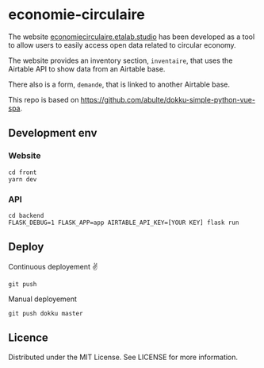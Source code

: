 # economie-circulaire

The website [economiecirculaire.etalab.studio](https://economiecirculaire.etalab.studio/) has been developed as a tool to allow users to easily access open data related to circular economy.

The website provides an inventory section, `inventaire`, that uses the Airtable API to show data from an Airtable base.

There also is a form, `demande`, that is linked to another Airtable base.

This repo is based on https://github.com/abulte/dokku-simple-python-vue-spa.

## Development env

### Website

```
cd front
yarn dev
```

### API

```
cd backend
FLASK_DEBUG=1 FLASK_APP=app AIRTABLE_API_KEY=[YOUR KEY] flask run
```


## Deploy

Continuous deployement ✌️

```
git push
```

Manual deployement

```
git push dokku master
```

## Licence
Distributed under the MIT License. See LICENSE for more information.
